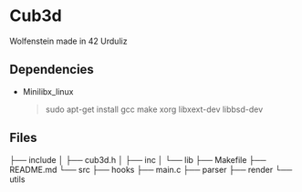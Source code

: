 # Cub3d
Wolfenstein made in 42 Urduliz

## Dependencies
- Minilibx_linux
	> sudo apt-get install gcc make xorg libxext-dev libbsd-dev
## Files
├── include
│   ├── cub3d.h
│   ├── inc
│   └── lib
├── Makefile
├── README.md
└── src
    ├── hooks
    ├── main.c
    ├── parser
    ├── render
    └── utils
